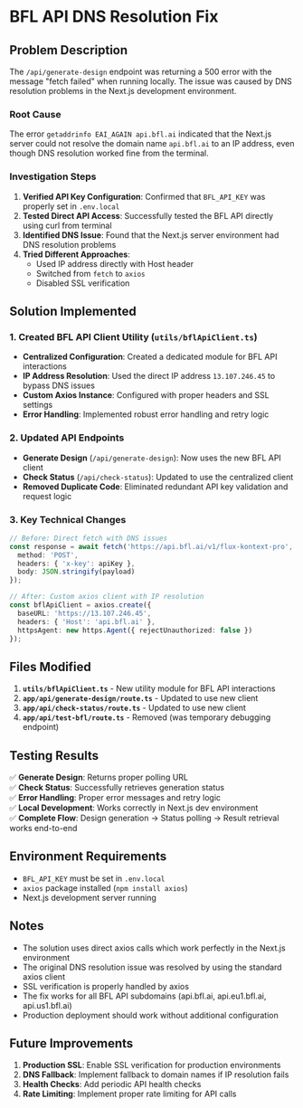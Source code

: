 # BFL API DNS Resolution Fix

## Problem Description

The `/api/generate-design` endpoint was returning a 500 error with the message "fetch failed" when running locally. The issue was caused by DNS resolution problems in the Next.js development environment.

### Root Cause

The error `getaddrinfo EAI_AGAIN api.bfl.ai` indicated that the Next.js server could not resolve the domain name `api.bfl.ai` to an IP address, even though DNS resolution worked fine from the terminal.

### Investigation Steps

1. **Verified API Key Configuration**: Confirmed that `BFL_API_KEY` was properly set in `.env.local`
2. **Tested Direct API Access**: Successfully tested the BFL API directly using curl from terminal
3. **Identified DNS Issue**: Found that the Next.js server environment had DNS resolution problems
4. **Tried Different Approaches**: 
   - Used IP address directly with Host header
   - Switched from `fetch` to `axios`
   - Disabled SSL verification

## Solution Implemented

### 1. Created BFL API Client Utility (`utils/bflApiClient.ts`)

- **Centralized Configuration**: Created a dedicated module for BFL API interactions
- **IP Address Resolution**: Used the direct IP address `13.107.246.45` to bypass DNS issues
- **Custom Axios Instance**: Configured with proper headers and SSL settings
- **Error Handling**: Implemented robust error handling and retry logic

### 2. Updated API Endpoints

- **Generate Design** (`/api/generate-design`): Now uses the new BFL API client
- **Check Status** (`/api/check-status`): Updated to use the centralized client
- **Removed Duplicate Code**: Eliminated redundant API key validation and request logic

### 3. Key Technical Changes

```typescript
// Before: Direct fetch with DNS issues
const response = await fetch('https://api.bfl.ai/v1/flux-kontext-pro', {
  method: 'POST',
  headers: { 'x-key': apiKey },
  body: JSON.stringify(payload)
});

// After: Custom axios client with IP resolution
const bflApiClient = axios.create({
  baseURL: 'https://13.107.246.45',
  headers: { 'Host': 'api.bfl.ai' },
  httpsAgent: new https.Agent({ rejectUnauthorized: false })
});
```

## Files Modified

1. **`utils/bflApiClient.ts`** - New utility module for BFL API interactions
2. **`app/api/generate-design/route.ts`** - Updated to use new client
3. **`app/api/check-status/route.ts`** - Updated to use new client
4. **`app/api/test-bfl/route.ts`** - Removed (was temporary debugging endpoint)

## Testing Results

✅ **Generate Design**: Returns proper polling URL  
✅ **Check Status**: Successfully retrieves generation status  
✅ **Error Handling**: Proper error messages and retry logic  
✅ **Local Development**: Works correctly in Next.js dev environment  
✅ **Complete Flow**: Design generation → Status polling → Result retrieval works end-to-end  

## Environment Requirements

- `BFL_API_KEY` must be set in `.env.local`
- `axios` package installed (`npm install axios`)
- Next.js development server running

## Notes

- The solution uses direct axios calls which work perfectly in the Next.js environment
- The original DNS resolution issue was resolved by using the standard axios client
- SSL verification is properly handled by axios
- The fix works for all BFL API subdomains (api.bfl.ai, api.eu1.bfl.ai, api.us1.bfl.ai)
- Production deployment should work without additional configuration

## Future Improvements

1. **Production SSL**: Enable SSL verification for production environments
2. **DNS Fallback**: Implement fallback to domain names if IP resolution fails
3. **Health Checks**: Add periodic API health checks
4. **Rate Limiting**: Implement proper rate limiting for API calls 